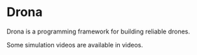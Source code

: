 # Drona
Drona is a programming framework for building reliable drones.

Some simulation videos are available in videos.


